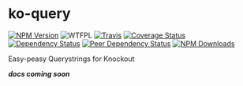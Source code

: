 # ko-query

[![NPM Version](https://img.shields.io/npm/v/ko-query.svg)](https://www.npmjs.com/package/ko-query)
![WTFPL](https://img.shields.io/npm/l/ko-query.svg)
[![Travis](https://img.shields.io/travis/Profiscience/ko-query.svg)](https://travis-ci.org/Profiscience/ko-query)
[![Coverage Status](https://coveralls.io/repos/github/Profiscience/ko-query/badge.svg?branch=master)](https://coveralls.io/github/Profiscience/ko-query?branch=master)
[![Dependency Status](https://img.shields.io/david/Profiscience/ko-query.svg)](https://david-dm.org/Profiscience/ko-query)
[![Peer Dependency Status](https://img.shields.io/david/peer/Profiscience/ko-query.svg?maxAge=2592000)](https://david-dm.org/Profiscience/ko-query#info=peerDependencies&view=table)
[![NPM Downloads](https://img.shields.io/npm/dt/ko-query.svg?maxAge=2592000)](http://npm-stat.com/charts.html?package=ko-query&author=&from=&to=)

Easy-peasy Querystrings for Knockout

*__docs coming soon__*
